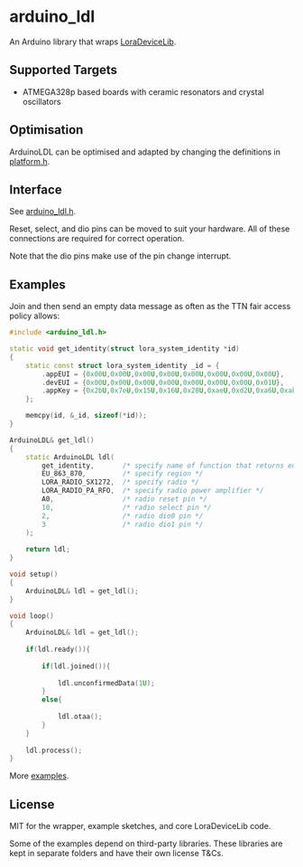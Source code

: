 arduino_ldl
===========

An Arduino library that wraps [LoraDeviceLib](https://github.com/cjhdev/lora_device_lib).

## Supported Targets

- ATMEGA328p based boards with ceramic resonators and crystal oscillators

## Optimisation

ArduinoLDL can be optimised and adapted by changing the definitions in [platform.h](platform.h).

## Interface

See [arduino_ldl.h](arduino_ldl.h).

Reset, select, and dio pins can be moved to suit your hardware. All
of these connections are required for correct operation.

Note that the dio pins make use of the pin change interrupt.

## Examples

Join and then send an empty data message as often as the TTN fair access policy allows:

~~~ C++
#include <arduino_ldl.h>

static void get_identity(struct lora_system_identity *id)
{       
    static const struct lora_system_identity _id = {
        .appEUI = {0x00U,0x00U,0x00U,0x00U,0x00U,0x00U,0x00U,0x00U},
        .devEUI = {0x00U,0x00U,0x00U,0x00U,0x00U,0x00U,0x00U,0x01U},
        .appKey = {0x2bU,0x7eU,0x15U,0x16U,0x28U,0xaeU,0xd2U,0xa6U,0xabU,0xf7U,0x15U,0x88U,0x09U,0xcfU,0x4fU,0x3cU}
    };

    memcpy(id, &_id, sizeof(*id));
}

ArduinoLDL& get_ldl()
{
    static ArduinoLDL ldl(
        get_identity,       /* specify name of function that returns euis and key */
        EU_863_870,         /* specify region */
        LORA_RADIO_SX1272,  /* specify radio */    
        LORA_RADIO_PA_RFO,  /* specify radio power amplifier */
        A0,                 /* radio reset pin */
        10,                 /* radio select pin */
        2,                  /* radio dio0 pin */
        3                   /* radio dio1 pin */
    );
    
    return ldl;
}

void setup() 
{
    ArduinoLDL& ldl = get_ldl();
}

void loop() 
{ 
    ArduinoLDL& ldl = get_ldl();
    
    if(ldl.ready()){
    
        if(ldl.joined()){
        
            ldl.unconfirmedData(1U);                 
        }
        else{
         
            ldl.otaa();
        }
    }    
    
    ldl.process();        
}
~~~

More [examples](examples).

## License

MIT for the wrapper, example sketches, and core LoraDeviceLib code.

Some of the examples depend on third-party libraries. These libraries are 
kept in separate folders and have their own license T&Cs.
